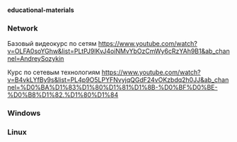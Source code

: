 #### educational-materials

### Network

Базовый видеокурс по сетям
https://www.youtube.com/watch?v=OLFA0soYGhw&list=PLtPJ9lKvJ4oiNMvYbOzCmWy6cRzYAh9B1&ab_channel=AndreySozykin

Курс по сетевым технологиям
https://www.youtube.com/watch?v=B4vkLYfBy9s&list=PL4p9O5LPYFNvyjqQGdF24vOKzbdq2h0JJ&ab_channel=%D0%BA%D1%83%D1%80%D1%81%D1%8B-%D0%BF%D0%BE-%D0%B8%D1%82.%D1%80%D1%84


### Windows




### Linux 
